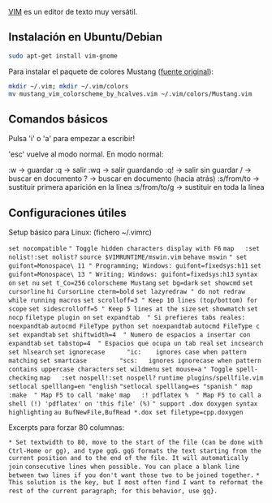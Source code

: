 [VIM] es un editor de texto muy versátil.

Instalación en Ubuntu/Debian
----------------------------

```bash
sudo apt-get install vim-gnome
```

Para instalar el paquete de colores Mustang ([fuente original]):

```bash
mkdir ~/.vim; mkdir ~/.vim/colors
mv mustang_vim_colorscheme_by_hcalves.vim ~/.vim/colors/Mustang.vim
```

Comandos básicos
----------------

Pulsa 'i' o 'a' para empezar a escribir!

'esc' vuelve al modo normal. En modo normal:

:w -> guardar
:q -> salir
:wq -> salir guardando
:q! -> salir sin guardar
/ -> buscar en documento
? -> buscar en documento (hacia atrás)
:s/from/to -> sustituir primera aparición en la línea
:s/from/to/g -> sustituir en toda la línea

Configuraciones útiles
----------------------

Setup básico para Linux: (fichero ~/.vimrc)

`set nocompatible`
`" Toggle hidden characters display with F6`
`map `<silent>` `<F6>` :set nolist!`<CR>`:set nolist?`<CR>
`source $VIMRUNTIME/mswin.vim`
`behave mswin`
`" set guifont=Monospace\ 11 " Programming; Windows: guifont=fixedsys:h11`
`set guifont=Monospace\ 13 " Writing; Windows: guifont=fixedsys:h13`
`syntax on`
`set nu`
`set t_Co=256`
`colorscheme Mustang`
`set bg=dark`
`set showcmd`
`set cursorline`
`hi CursorLine cterm=bold`
`set lazyredraw " do not redraw while running macros`
`set scrolloff=3 " Keep 10 lines (top/bottom) for scope`
`set sidescrolloff=5 " Keep 5 lines at the size`
`set showmatch`
`set nocp`
`filetype plugin on`
`set expandtab  " Si prefieres tabs reales: noexpandtab`
`autocmd FileType python set noexpandtab`
`autocmd FileType c set expandtab`
`set shiftwidth=4  " Numero de espacios a insertar con expandtab`
`set tabstop=4  " Espacios que ocupa un tab real`
`set incsearch`
`set hlsearch`
`set ignorecase      "ic:    ignores case when pattern matching`
`set smartcase         "scs:   ignores ignorecase when pattern contains uppercase characters`
`set wildmenu`
`set mouse=a`
`" Toggle spell-checking`
`map `<silent>` `<F8>` :set nospell!`<CR>`:set nospell?`<CR>
`runtime plugins/spellfile.vim`
`setlocal spelllang=en "english`
`"setlocal spelllang=es "spanish`
`" map `<silent>` `<F5>` :make`<CR>`  " Map F5 to call 'make'`
`map `<silent>` `<F5>` :! pdflatex %`<CR>`  " Map F5 to call a shell (!) 'pdflatex' on 'this file' (%)`
`" support .dox doxygen syntax highlighting`
`au BufNewFile,BufRead *.dox set filetype=cpp.doxygen`

Excerpts para forzar 80 columnas:

`* Set textwidth to 80, move to the start of the file (can be done with Ctrl-Home or gg), and type gqG.`
`gqG formats the text starting from the current position and to the end of the file. It will automatically join`
`consecutive lines when possible. You can place a blank line between two lines if you don't want those two to be`
`joined together.`
`* This solution is the key, but I most often find I want to reformat the rest of the current paragraph; for this`
`behavior, use gq}.`

  [VIM]: http://www.vim.org/
  [fuente original]: http://hcalves.deviantart.com/art/Mustang-Vim-Colorscheme-98974484


